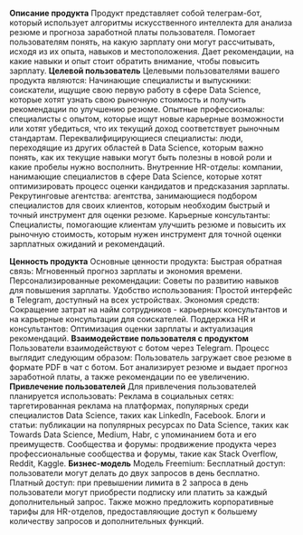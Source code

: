 **Описание продукта**
Продукт представляет собой телеграм-бот, который использует алгоритмы искусственного интеллекта для анализа резюме и прогноза заработной платы пользователя. Помогает пользователям понять, на какую зарплату они могут рассчитывать, исходя из их опыта, навыков и местоположения. Дает рекомендации, на какие навыки и опыт стоит обратить внимание, чтобы повысить зарплату.
**Целевой пользователь**
Целевыми пользователями вашего продукта являются:
Начинающие специалисты и выпускники: соискатели, ищущие свою первую работу в сфере Data Science, которые хотят узнать свою рыночную стоимость и получить рекомендации по улучшению резюме. 
Опытные профессионалы: специалисты с опытом, которые ищут новые карьерные возможности или хотят убедиться, что их текущий доход соответствует рыночным стандартам. 
Переквалифицирующиеся специалисты: люди, переходящие из других областей в Data Science, которым важно понять, как их текущие навыки могут быть полезны в новой роли и какие пробелы нужно восполнить. 
Внутренние HR-отделы: компании, нанимающие специалистов в сфере Data Science, которые хотят оптимизировать процесс оценки кандидатов и предсказания зарплаты.  
Рекрутинговые агентства: агентства, занимающиеся подбором специалистов для своих клиентов, которым необходим быстрый и точный инструмент для оценки резюме. 
Карьерные консультанты: Специалисты, помогающие клиентам улучшить резюме и повысить их рыночную стоимость, которым нужен инструмент для точной оценки зарплатных ожиданий и рекомендаций. 

**Ценность продукта**
Основные ценности продукта:
Быстрая обратная связь: Мгновенный прогноз зарплаты и экономия времени.
Персонализированные рекомендации: Советы по развитию навыков для повышения зарплаты.
Удобство использования: Простой интерфейс в Telegram, доступный на всех устройствах.
Экономия средств: Сокращение затрат на найм сотрудников - карьерных консультантов и на карьерные консультации для соискателей.
Поддержка HR и консультантов: Оптимизация оценки зарплаты и актуализация рекомендаций.
**Взаимодействие пользователя с продуктом**
Пользователи взаимодействуют с ботом через Telegram. Процесс выглядит следующим образом:
Пользователь загружает свое резюме в формате PDF в чат с ботом.
Бот анализирует резюме и выдает прогноз заработной платы, а также рекомендации по ее увеличению.
**Привлечение пользователей**
Для привлечения пользователей планируется использовать:
Реклама в социальных сетях: таргетированная реклама на платформах, популярных среди специалистов Data Science, таких как LinkedIn, Facebook.
Блоги и статьи: публикации на популярных ресурсах по Data Science, таких как Towards Data Science, Medium, Habr, с упоминанием бота и его преимуществ.
Сообщества и форумы: продвижение продукта через профессиональные сообщества и форумы, такие как Stack Overflow, Reddit, Kaggle.
**Бизнес-модель**
Модель Freemium:
Бесплатный доступ: пользователи могут делать до двух запросов в день бесплатно.
Платный доступ: при превышении лимита в 2 запроса в день пользователи могут приобрести подписку или платить за каждый дополнительный запрос. Также можно предложить корпоративные тарифы для HR-отделов, предоставляющие доступ к большему количеству запросов и дополнительных функций.
